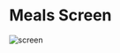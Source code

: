 # Meals Screen
![screen](https://github.com/user-attachments/assets/5f16027c-171d-4a07-a8aa-28c8aba26765)

